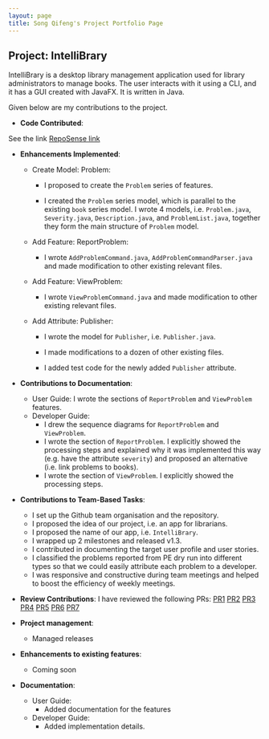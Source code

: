 ```yaml
---
layout: page
title: Song Qifeng's Project Portfolio Page
---
```


## Project: IntelliBrary

IntelliBrary is a desktop library management application used for library administrators to manage books. The user interacts with it using a CLI, and it has a GUI created with JavaFX. It is written in Java.

Given below are my contributions to the project.

* **Code Contributed**:

See the link [RepoSense link](https://nus-cs2103-ay2021s1.github.io/tp-dashboard/#breakdown=true&search=davidsqf&sort=groupTitle&sortWithin=title&since=2020-08-14&timeframe=commit&mergegroup=&groupSelect=groupByRepos&checkedFileTypes=docs~functional-code~test-code~other)

* **Enhancements Implemented**: 

    * Create Model: Problem:

        * I proposed to create the `Problem` series of features.

        * I created the `Problem` series model, which is parallel to the existing `book`
series model. I wrote 4 models, i.e. `Problem.java`, `Severity.java`, `Description.java`, and `ProblemList.java`,
together they form the main structure of `Problem` model.

    * Add Feature: ReportProblem:

        * I wrote `AddProblemCommand.java`, `AddProblemCommandParser.java` and 
made modification to other existing relevant files.

    * Add Feature: ViewProblem:

        * I wrote `ViewProblemCommand.java` and made modification to other
existing relevant files.

    * Add Attribute: Publisher:

        * I wrote the model for `Publisher`, i.e. `Publisher.java`.

        * I made modifications to a dozen of other existing files.

        * I added test code for the newly added `Publisher` attribute. 

* **Contributions to Documentation**:

    * User Guide:
        I wrote the sections of `ReportProblem` and `ViewProblem` features.
    * Developer Guide:
        * I drew the sequence diagrams for `ReportProblem` and `ViewProblem`.
        * I wrote the section of `ReportProblem`. I explicitly showed the processing steps and explained why it was implemented
        this way (e.g. have the attribute `severity`) and proposed an alternative (i.e. 
        link problems to books).
        * I wrote the section of `ViewProblem`. I explicitly showed the processing steps.

* **Contributions to Team-Based Tasks**:
    * I set up the Github team organisation and the repository.
    * I proposed the idea of our project, i.e. an app for librarians.
    * I proposed the name of our app, i.e. `IntelliBrary`.
    * I wrapped up 2 milestones and released v1.3.
    * I contributed in documenting the target user profile and user stories.
    * I classified the problems reported from PE dry run into different types so that we could easily attribute each problem to a developer.
    * I was responsive and constructive during team meetings and helped to boost the efficiency of weekly meetings.
    
* **Review Contributions**:
    I have reviewed the following PRs: 
    [PR1](https://github.com/AY2021S1-CS2103-F09-3/tp/pull/33)
    [PR2](https://github.com/AY2021S1-CS2103-F09-3/tp/pull/31)
    [PR3](https://github.com/AY2021S1-CS2103-F09-3/tp/pull/30)
    [PR4](https://github.com/AY2021S1-CS2103-F09-3/tp/pull/28)
    [PR5](https://github.com/AY2021S1-CS2103-F09-3/tp/pull/27)
    [PR6](https://github.com/AY2021S1-CS2103-F09-3/tp/pull/26)
    [PR7](https://github.com/AY2021S1-CS2103-F09-3/tp/pull/25)
        

* **Project management**:
  * Managed releases

* **Enhancements to existing features**:
  * Coming soon

* **Documentation**:
  * User Guide:
    * Added documentation for the features
  * Developer Guide:
    * Added implementation details.
    